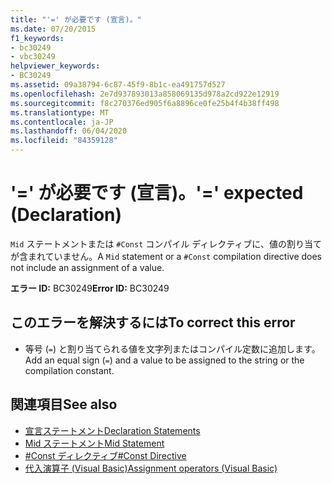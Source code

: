```yaml
---
title: "'=' が必要です (宣言)。"
ms.date: 07/20/2015
f1_keywords:
- bc30249
- vbc30249
helpviewer_keywords:
- BC30249
ms.assetid: 09a38794-6c87-45f9-8b1c-ea491757d527
ms.openlocfilehash: 2e7d937893013a858069135d978a2cd922e12919
ms.sourcegitcommit: f8c270376ed905f6a8896ce0fe25b4f4b38ff498
ms.translationtype: MT
ms.contentlocale: ja-JP
ms.lasthandoff: 06/04/2020
ms.locfileid: "84359128"
---
```

# <a name="-expected-declaration"></a><span data-ttu-id="e54e5-102">'=' が必要です (宣言)。</span><span class="sxs-lookup"><span data-stu-id="e54e5-102">'=' expected (Declaration)</span></span>
<span data-ttu-id="e54e5-103">`Mid` ステートメントまたは `#Const` コンパイル ディレクティブに、値の割り当てが含まれていません。</span><span class="sxs-lookup"><span data-stu-id="e54e5-103">A `Mid` statement or a `#Const` compilation directive does not include an assignment of a value.</span></span>  
  
 <span data-ttu-id="e54e5-104">**エラー ID:** BC30249</span><span class="sxs-lookup"><span data-stu-id="e54e5-104">**Error ID:** BC30249</span></span>  
  
## <a name="to-correct-this-error"></a><span data-ttu-id="e54e5-105">このエラーを解決するには</span><span class="sxs-lookup"><span data-stu-id="e54e5-105">To correct this error</span></span>  
  
- <span data-ttu-id="e54e5-106">等号 (`=`) と割り当てられる値を文字列またはコンパイル定数に追加します。</span><span class="sxs-lookup"><span data-stu-id="e54e5-106">Add an equal sign (`=`) and a value to be assigned to the string or the compilation constant.</span></span>  
  
## <a name="see-also"></a><span data-ttu-id="e54e5-107">関連項目</span><span class="sxs-lookup"><span data-stu-id="e54e5-107">See also</span></span>

- [<span data-ttu-id="e54e5-108">宣言ステートメント</span><span class="sxs-lookup"><span data-stu-id="e54e5-108">Declaration Statements</span></span>](../programming-guide/language-features/statements.md#declaration-statements)
- [<span data-ttu-id="e54e5-109">Mid ステートメント</span><span class="sxs-lookup"><span data-stu-id="e54e5-109">Mid Statement</span></span>](../language-reference/statements/mid-statement.md)
- [<span data-ttu-id="e54e5-110">#Const ディレクティブ</span><span class="sxs-lookup"><span data-stu-id="e54e5-110">#Const Directive</span></span>](../language-reference/directives/const-directive.md)
- [<span data-ttu-id="e54e5-111">代入演算子 (Visual Basic)</span><span class="sxs-lookup"><span data-stu-id="e54e5-111">Assignment operators (Visual Basic)</span></span>](../language-reference/operators/assignment-operators.md)
